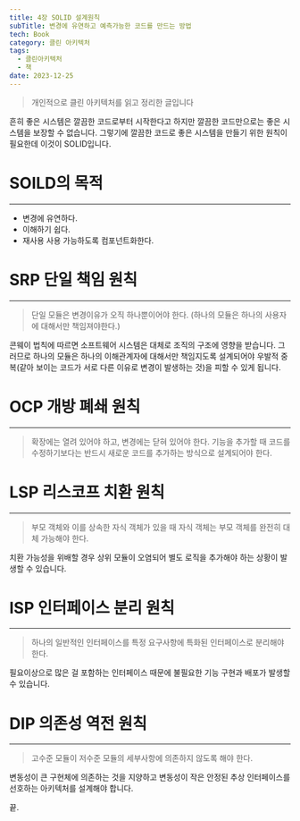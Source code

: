 ```yaml
---
title: 4장 SOLID 설계원칙
subTitle: 변경에 유연하고 예측가능한 코드를 만드는 방법
tech: Book
category: 클린 아키텍처
tags:
  - 클린아키텍처
  - 책
date: 2023-12-25
---
```

> 개인적으로 클린 아키텍처를 읽고 정리한 글입니다

흔히 좋은 시스템은 깔끔한 코드로부터 시작한다고 하지만
깔끔한 코드만으로는 좋은 시스템을 보장할 수 없습니다.
그렇기에 깔끔한 코드로 좋은 시스템을 만들기 위한 원칙이 필요한데 이것이 SOLID입니다.


# SOILD의 목적
---
- 변경에 유연하다.
- 이해하기 쉽다.
- 재사용 사용 가능하도록 컴포넌트화한다.


# SRP 단일 책임 원칙
---
> 단일 모듈은 변경이유가 오직 하나뿐이어야 한다.
> (하나의 모듈은 하나의 사용자에 대해서만 책임져야한다.)

콘웨이 법칙에 따르면 소프트웨어 시스템은 대체로 조직의 구조에 영향을 받습니다.
그러므로 하나의 모듈은 하나의 이해관계자에 대해서만 책임지도록 설계되어야
우발적 중복(같아 보이는 코드가 서로 다른 이유로 변경이 발생하는 것)을 피할 수 있게 됩니다. 


# OCP 개방 폐쇄 원칙
---
> 확장에는 열려 있어야 하고, 변경에는 닫혀 있어야 한다.
> 기능을 추가할 때 코드를 수정하기보다는 반드시 새로운 코드를 추가하는 방식으로 설계되어야 한다.


# LSP 리스코프 치환 원칙
---
> 부모 객체와 이를 상속한 자식 객체가 있을 때 자식 객체는 부모 객체를 완전히 대체 가능해야 한다.

치환 가능성을 위배할 경우 상위 모듈이 오염되어 별도 로직을 추가해야 하는 상황이 발생할 수 있습니다.


# ISP 인터페이스 분리 원칙
---
> 하나의 일반적인 인터페이스를 특정 요구사항에 특화된 인터페이스로 분리해야 한다.

필요이상으로 많은 걸 포함하는 인터페이스 때문에 불필요한 기능 구현과 배포가 발생할 수 있습니다.


# DIP 의존성 역전 원칙
---
> 고수준 모듈이 저수준 모듈의 세부사항에 의존하지 않도록 해야 한다.

변동성이 큰 구현체에 의존하는 것을 지양하고
변동성이 작은 안정된 추상 인터페이스를 선호하는 아키텍처를 설계해야 합니다.

끝.